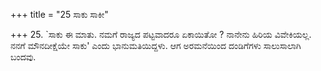+++
title = "25 ಸಾಕು ಸಾಕೀ"

+++
25. `ಸಾಕು ಈ ಮಾತು. ನಮಗೆ ರಾಜ್ಯದ ಪಟ್ಟವಾದರೂ ಏಕಾಯಿತೋ ? ನಾನೇನು ಹಿರಿಯ ವಿವೇಕಿಯಲ್ಲ. ನನಗೆ ಮೌನದೀಕ್ಷೆಯೇ ಸಾಕು' ಎಂದು ಭಾನುಮತಿಯಿದ್ದಳು. ಆಗ ಅರಮನೆಯಿಂದ ದಂಡಿಗೆಗಳು ಸಾಲುಸಾಲಾಗಿ ಬಂದವು.